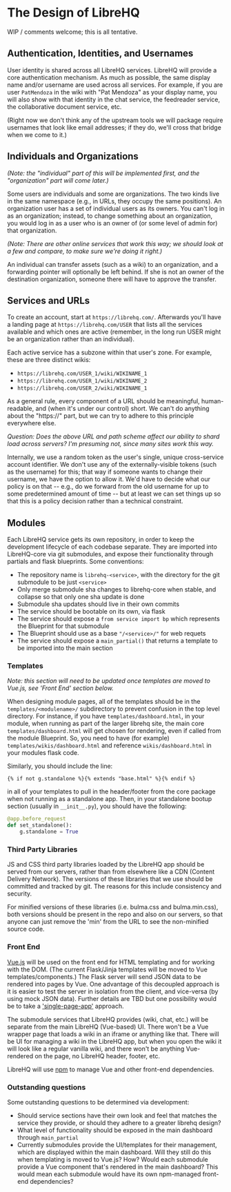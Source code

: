 # The Design of LibreHQ

WIP / comments welcome; this is all tentative.

## Authentication, Identities, and Usernames

User identity is shared across all LibreHQ services.  LibreHQ will
provide a core authentication mechanism.  As much as possible, the
same display name and/or username are used across all services.  For
example, if you are user `PatMendoza` in the wiki with "Pat Mendoza"
as your display name, you will also show with that identity in the
chat service, the feedreader service, the collaborative document
service, etc.

(Right now we don't think any of the upstream tools we will package
require usernames that look like email addresses; if they do, we'll
cross that bridge when we come to it.)

## Individuals and Organizations

_(Note: the "individual" part of this will be implemented first, and
the "organization" part will come later.)_

Some users are individuals and some are organizations.  The two kinds
live in the same namespace (e.g., in URLs, they occupy the same
positions).  An organization user has a set of individual users as its
owners.  You can't log in as an organization; instead, to change
something about an organization, you would log in as a user who is an
owner of (or some level of admin for) that organization.

_(Note: There are other online services that work this way; we should
look at a few and compare, to make sure we're doing it right.)_

An individual can transfer assets (such as a wiki) to an organization,
and a forwarding pointer will optionally be left behind.  If she is
not an owner of the destination organization, someone there will have
to approve the transfer.

## Services and URLs

To create an account, start at `https://librehq.com/`.  Afterwards
you'll have a landing page at `https://librehq.com/USER` that lists
all the services available and which ones are active (remember, in the
long run USER might be an organization rather than an individual).

Each active service has a subzone within that user's zone.  For
example, these are three distinct wikis:

* `https://librehq.com/USER_1/wiki/WIKINAME_1`
* `https://librehq.com/USER_1/wiki/WIKINAME_2`
* `https://librehq.com/USER_2/wiki/WIKINAME_1`

As a general rule, every component of a URL should be meaningful,
human-readable, and (when it's under our control) short.  We can't do
anything about the "https://" part, but we can try to adhere to this
principle everywhere else.

_Question: Does the above URL and path scheme affect our ability to
shard load across servers?  I'm presuming not, since many sites work
this way._

Internally, we use a random token as the user's single, unique
cross-service account identifier.  We don't use any of the
externally-visible tokens (such as the username) for this; that way if
someone wants to change their username, we have the option to allow
it.  We'd have to decide what our policy is on that -- e.g., do we
forward from the old username for up to some predetermined amount of
time -- but at least we can set things up so that this is a policy
decision rather than a technical constraint.

## Modules

Each LibreHQ service gets its own repository, in order to keep the
development lifecycle of each codebase separate.  They are imported
into LibreHQ-core via git submodules, and expose their functionality
through partials and flask blueprints.  Some conventions:

* The repository name is `librehq-<service>`, with the directory for
  the git submodule to be just `<service>`
* Only merge submodule sha changes to librehq-core when stable, and
  collapse so that only one sha update is done
* Submodule sha updates should live in their own commits
* The service should be bootable on its own, via flask
* The service should expose a `from service import bp` which represents
  the Blueprint for that submodule
* The Blueprint should use as a base `"/<service>/"` for web requets
* The service should expose a `main_partial()` that returns a template
  to be imported into the main section

### Templates

_Note: this section will need to be updated once templates are moved to
Vue.js, see 'Front End' section below._

When designing module pages, all of the templates should be in the
`templates/<modulename>/` subdirectory to prevent confusion in the top
level directory.  For instance, if you have `templates/dashboard.html`,
in your module, when running as part of the larger librehq site, the main
core `templates/dashboard.html` will get chosen for rendering, even if
called from the module Blueprint.  So, you need to have (for example)
`templates/wikis/dashboard.html` and reference `wikis/dashboard.html` in
your modules flask code.

Similarly, you should include the line:

```
{% if not g.standalone %}{% extends "base.html" %}{% endif %}
```

in all of your templates to pull in the header/footer from the core package
when not running as a standalone app.  Then, in your standalone bootup
section (usually in `__init__.py`), you should have the following:

```python
@app.before_request
def set_standalone():
    g.standalone = True
```

### Third Party Libraries

JS and CSS third party libraries loaded by the LibreHQ app should be served
from our servers, rather than from elsewhere like a CDN (Content Delivery
Network). The versions of these libraries that we use should be committed
and tracked by git. The reasons for this include consistency and security.

For minified versions of these libraries (i.e. bulma.css and bulma.min.css),
both versions should be present in the repo and also on our servers, so that
anyone can just remove the 'min' from the URL to see the non-minified
source code.

### Front End

[Vue.js](https://vuejs.org/) will be used on the front end for HTML
templating and for working with the DOM. (The current Flask/Jinja
templates will be moved to Vue templates/components.) The Flask server
will send JSON data to be rendered into pages by Vue. One advantage of
this decoupled approach is it is easier to test the server in isolation
from the client, and vice-versa (by using mock JSON data). Further details
are TBD but one possibility would be to take a
['single-page-app'](https://en.wikipedia.org/wiki/Single-page_application)
approach.

The submodule services that LibreHQ provides (wiki, chat, etc.) will be
separate from the main LibreHQ (Vue-based) UI. There won't be a Vue wrapper
page that loads a wiki in an iframe or anything like that. There will be UI
for managing a wiki in the LibreHQ app, but when you open the wiki it will
look like a regular vanilla wiki, and there won't be anything Vue-rendered
on the page, no LibreHQ header, footer, etc.

LibreHQ will use [npm](https://www.npmjs.com/) to manage Vue and other
front-end dependencies.

### Outstanding questions

Some outstanding questions to be determined via development:

* Should service sections have their own look and feel that matches the
  service they provide, or should they adhere to a greater librehq
  design?
* What level of functionality should be exposed in the main dashboard
  through `main_partial`
* Currently submodules provide the UI/templates for their management,
  which are displayed within the main dashboard. Will they still do this
  when templating is moved to Vue.js? How? Would each submodule provide a
  Vue component that's rendered in the main dashboard? This would mean
  each submodule would have its own npm-managed front-end dependencies?
